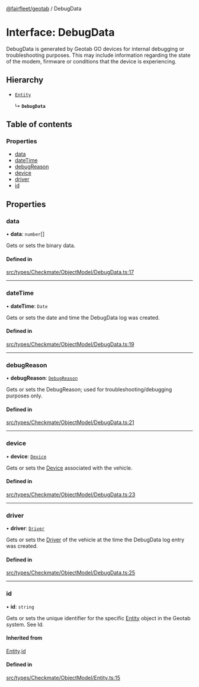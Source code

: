 [@fairfleet/geotab](../README.md) / DebugData

# Interface: DebugData

DebugData is generated by Geotab GO devices for internal
 debugging or troubleshooting purposes. This may include information regarding the state of the modem, firmware or
 conditions that the device is experiencing.

## Hierarchy

- [`Entity`](Entity.md)

  ↳ **`DebugData`**

## Table of contents

### Properties

- [data](DebugData.md#data)
- [dateTime](DebugData.md#datetime)
- [debugReason](DebugData.md#debugreason)
- [device](DebugData.md#device)
- [driver](DebugData.md#driver)
- [id](DebugData.md#id)

## Properties

### data

• **data**: `number`[]

Gets or sets the binary data.

#### Defined in

[src/types/Checkmate/ObjectModel/DebugData.ts:17](https://github.com/fairfleet/geotab/blob/d57d931/src/types/Checkmate/ObjectModel/DebugData.ts#L17)

___

### dateTime

• **dateTime**: `Date`

Gets or sets the date and time the DebugData log was created.

#### Defined in

[src/types/Checkmate/ObjectModel/DebugData.ts:19](https://github.com/fairfleet/geotab/blob/d57d931/src/types/Checkmate/ObjectModel/DebugData.ts#L19)

___

### debugReason

• **debugReason**: [`DebugReason`](../README.md#debugreason)

Gets or sets the DebugReason; used for troubleshooting/debugging purposes only.

#### Defined in

[src/types/Checkmate/ObjectModel/DebugData.ts:21](https://github.com/fairfleet/geotab/blob/d57d931/src/types/Checkmate/ObjectModel/DebugData.ts#L21)

___

### device

• **device**: [`Device`](Device.md)

Gets or sets the [Device](Device.md) associated with the vehicle.

#### Defined in

[src/types/Checkmate/ObjectModel/DebugData.ts:23](https://github.com/fairfleet/geotab/blob/d57d931/src/types/Checkmate/ObjectModel/DebugData.ts#L23)

___

### driver

• **driver**: [`Driver`](Driver.md)

Gets or sets the [Driver](Driver.md) of the vehicle at the time the DebugData log entry was created.

#### Defined in

[src/types/Checkmate/ObjectModel/DebugData.ts:25](https://github.com/fairfleet/geotab/blob/d57d931/src/types/Checkmate/ObjectModel/DebugData.ts#L25)

___

### id

• **id**: `string`

Gets or sets the unique identifier for the specific [Entity](Entity.md) object in the Geotab system. See Id.

#### Inherited from

[Entity](Entity.md).[id](Entity.md#id)

#### Defined in

[src/types/Checkmate/ObjectModel/Entity.ts:15](https://github.com/fairfleet/geotab/blob/d57d931/src/types/Checkmate/ObjectModel/Entity.ts#L15)
